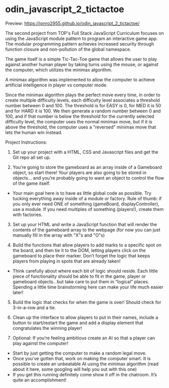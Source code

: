 # odin_javascript_2_tictactoe

Preview: https://jonro2955.github.io/odin_javascript_2_tictactoe/ 

The second project from TOP's Full Stack JavaScript Curriculum focuses on using the JavaScript module pattern to program an interactive game app. The modular programming pattern achieves increased security through function closure and non-pollution of the global namespace.   

The game itself is a simple Tic-Tac-Toe game that allows the user to play against another human player by taking turns using the mouse, or against the computer, which utilizes the minimax algorithm. 

A minimax algorithm was implemented to allow the computer to achieve artificial intelligence in player vs computer mode. 

Since the minimax algorithm plays the perfect move every time, in order to create multiple difficulty levels, each difficulty level associates a threshold number between 0 and 100. The threshold is for EASY is 0, for MED it is 50 and for HARD it is 100. We then generate a random number between 0 and 100, and if that number is below the threshold for the currently selected difficulty level, the computer uses the normal minimax move, but if it is above the threshold, the computer uses a "reversed" minimax move that lets the human win instead.  

Project Instructions:

1. Set up your project with a HTML, CSS and Javascript files and get the Git repo all set up.

2. You’re going to store the gameboard as an array inside of a Gameboard object, so start there! Your players are also going to be stored in objects… and you’re probably going to want an object to control the flow of the game itself.
- Your main goal here is to have as little global code as possible. Try tucking everything away inside of a module or factory. Rule of thumb: if you only ever need ONE of something (gameBoard, displayController), use a module. If you need multiples of something (players!), create them with factories.

3. Set up your HTML and write a JavaScript function that will render the contents of the gameboard array to the webpage (for now you can just manually fill in the array with "X"s and "O"s)

4. Build the functions that allow players to add marks to a specific spot on the board, and then tie it to the DOM, letting players click on the gameboard to place their marker. Don’t forget the logic that keeps players from playing in spots that are already taken!
- Think carefully about where each bit of logic should reside. Each little piece of functionality should be able to fit in the game, player or gameboard objects.. but take care to put them in “logical” places. Spending a little time brainstorming here can make your life much easier later!

5. Build the logic that checks for when the game is over! Should check for 3-in-a-row and a tie.

6. Clean up the interface to allow players to put in their names, include a button to start/restart the game and add a display element that congratulates the winning player!

7. Optional: If you’re feeling ambitious create an AI so that a player can play against the computer!
- Start by just getting the computer to make a random legal move.
- Once you’ve gotten that, work on making the computer smart. It is possible to create an unbeatable AI using the minimax algorithm (read about it here, some googling will help you out with this one)
- If you get this running definitely come show it off in the chatroom. It’s quite an accomplishment!
